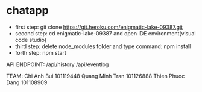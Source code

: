 # chatapp
- first step: git clone https://git.heroku.com/enigmatic-lake-09387.git
- second step: cd enigmatic-lake-09387 and open IDE environment(visual code studio)
- third step: delete node_modules folder and type command: npm install
- forth step: npm start

API ENDPOINT: 
/api/history
/api/eventlog

TEAM:
Chi Anh Bui 101119448
Quang Minh Tran 101126888
Thien Phuoc Dang 101108909

